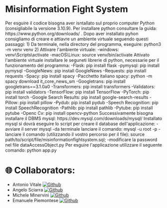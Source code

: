 <h1>Misinformation Fight System</h1>
Per esguire il codice bisogna aver isntallato sul proprio computer Python (consigliabile la versione 3.10.9). Per installare python consultare la guida: https://www.python.org/downloads/ .
Dopo aver installato pyhon consigliamo di creare e attiavre un ambiente virtuale seguendo questi passaggi:
1) Da terminale, nella directory del programma, eseguire: python3 -m venv venv
2) Attivare l'ambiente virtuale: 
	-windows: venv\Scripts\activate
	-macOS\Linux: source venv/bin/activate
Attivato l'ambiente virtuale installare le seguneti librerie di python, necessarie per il funzionamento del programma:
	-Flask: pip install flask
	-pymysql: pip install pymysql
	-GoogleNews: pip install GoogleNews
	-Requests: pip install requests
	-Spacy: pip install spacy
	-Pacchetto italiano spacy: python -m spacy download it_core_news_sm
	-Googletrans: pip install googletrans==3.1.0a0
	-Transformers: pip install transformers
	-Validators: pip install validators
	-TensorFlow: pip install TensorFlow 
	-PyTorch: pip install torch
	-Google Search Results: pip install google-search-results
	-Pillow: pip install pillow
	-Pydub: pip install pydub
	-Speech Recognition: pip install SpeechRecognition
	-Pathlib: pip install pathlib
	-Pytube: pip install pytube
	-Openc Cv: pip install opencv-python
Successivamente bisogna installare il DBMS mysql: https://dev.mysql.com/downloads/mysql/
Installato mysql si dovrà eseguire lo script per creare il database dell'applicazione:
	-avviare il server mysql
	-da terminale lanciare il comando:  mysql -u root -p
	-lanciare il comando (utilizzando il vostro percorso per il file): source path/to/script/file/misinformationfightsystem.sql;
	-modificare la password nel file dataAccessObject.py
Per esguire l'applicazione utilizzare il seguente comando: python app.py


<h1>🌐 Collaborators:</h1>
<ul>
	<li>Antonio Vitale 
 	<a href="github.com/vitalelele">
		<img src="https://camo.githubusercontent.com/8fdc8a65f5384d2285b19d3985fa80f21c23634c6de3a0f0d2aff988c96bef9f/68747470733a2f2f696d672e736869656c64732e696f2f62616467652f4769744875622d3130303030303f6c6f676f3d676974687562266c6f676f436f6c6f723d7768697465" alt="Github" data-canonical-src="https://img.shields.io/badge/GitHub-100000?logo=github&amp;logoColor=white" style="max-width: 100%;">
  	</a>
   </li>
   	<li>Angelo Sciarra 
 	<a href="github.com/Angelo-Sciarra">
		<img src="https://camo.githubusercontent.com/8fdc8a65f5384d2285b19d3985fa80f21c23634c6de3a0f0d2aff988c96bef9f/68747470733a2f2f696d672e736869656c64732e696f2f62616467652f4769744875622d3130303030303f6c6f676f3d676974687562266c6f676f436f6c6f723d7768697465" alt="Github" data-canonical-src="https://img.shields.io/badge/GitHub-100000?logo=github&amp;logoColor=white" style="max-width: 100%;">
  	</a>
   </li>
	<li>Michele Minervini
 	<a href="github.com/MicheleMinervini06">
		<img src="https://camo.githubusercontent.com/8fdc8a65f5384d2285b19d3985fa80f21c23634c6de3a0f0d2aff988c96bef9f/68747470733a2f2f696d672e736869656c64732e696f2f62616467652f4769744875622d3130303030303f6c6f676f3d676974687562266c6f676f436f6c6f723d7768697465" alt="Github" data-canonical-src="https://img.shields.io/badge/GitHub-100000?logo=github&amp;logoColor=white" style="max-width: 100%;">
  	</a>
   </li>
   	<li>Emanuele Piemontese
 	 	<a href="github.com/EmanuelePiemontese">
		<img src="https://camo.githubusercontent.com/8fdc8a65f5384d2285b19d3985fa80f21c23634c6de3a0f0d2aff988c96bef9f/68747470733a2f2f696d672e736869656c64732e696f2f62616467652f4769744875622d3130303030303f6c6f676f3d676974687562266c6f676f436f6c6f723d7768697465" alt="Github" data-canonical-src="https://img.shields.io/badge/GitHub-100000?logo=github&amp;logoColor=white" style="max-width: 100%;">
  	</a>
		
   </li>

	
</ul>


